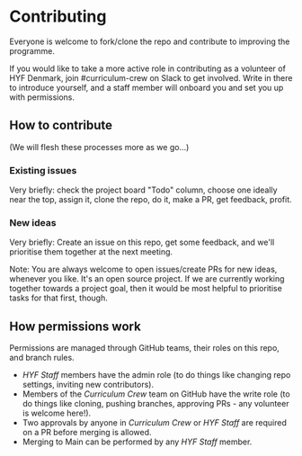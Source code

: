 # Contributing

Everyone is welcome to fork/clone the repo and contribute to improving the programme.

If you would like to take a more active role in contributing as a volunteer of HYF Denmark, join #curriculum-crew on Slack to get involved.
Write in there to introduce yourself, and a staff member will onboard you and set you up with permissions.

## How to contribute

(We will flesh these processes more as we go...)

### Existing issues

Very briefly: check the project board "Todo" column, choose one ideally near the top, assign it, clone the repo, do it, make a PR, get feedback, profit.

### New ideas

Very briefly: Create an issue on this repo, get some feedback, and we'll prioritise them together at the next meeting.

Note: You are always welcome to open issues/create PRs for new ideas, whenever you like. It's an open source project. If we are currently working together towards a project goal, then it would be most helpful to prioritise tasks for that first, though.

## How permissions work

Permissions are managed through GitHub teams, their roles on this repo, and branch rules.

- _HYF Staff_ members have the admin role (to do things like changing repo settings, inviting new contributors).
- Members of the _Curriculum Crew_ team on GitHub have the write role (to do things like cloning, pushing branches, approving PRs - any volunteer is welcome here!).
- Two approvals by anyone in _Curriculum Crew_ or _HYF Staff_ are required on a PR before merging is allowed.
- Merging to Main can be performed by any _HYF Staff_ member.
